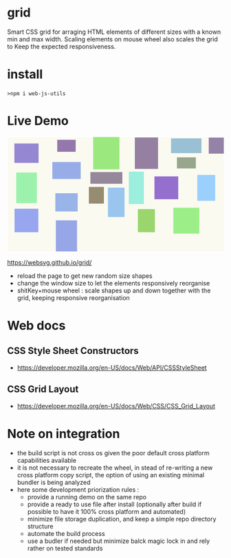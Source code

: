 # grid
Smart CSS grid for arraging HTML elements of different sizes with a known min and max width. Scaling elements on mouse wheel also scales the grid to Keep the expected responsiveness.

# install

    >npm i web-js-utils

# Live Demo

<img src="./media/view.png" href="https://websvg.github.io/grid/" target="_blank">

https://websvg.github.io/grid/

* reload the page to get new random size shapes
* change the window size to let the elements responsively reorganise
* shitKey+mouse wheel : scale shapes up and down together with the grid, keeping responsive reorganisation

# Web docs
## CSS Style Sheet Constructors
* https://developer.mozilla.org/en-US/docs/Web/API/CSSStyleSheet

## CSS Grid Layout
* https://developer.mozilla.org/en-US/docs/Web/CSS/CSS_Grid_Layout


# Note on integration
* the build script is not cross os given the poor default cross platform capabilities available
* it is not necessary to recreate the wheel, in stead of re-writing a new cross platform copy script, the option of using an existing minimal bundler is being analyzed
* here some development priorization rules :
  * provide a running demo on the same repo
  * provide a ready to use file after install (optionally after build if possible to have it 100% cross platform and automated)
  * minimize file storage duplication, and keep a simple repo directory structure
  * automate the build process
  * use a budler if needed but minimize balck magic lock in and rely rather on tested standards
